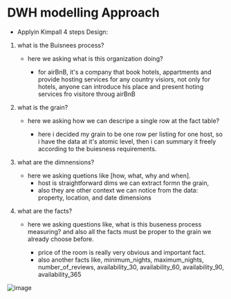# DWH modelling Approach

- Applyin Kimpall 4 steps Design:
 
 1. what is the Buisnees process?
    
    - here we asking what is this organization doing?
      
      - for airBnB, it's a company that book hotels, appartments and provide hosting services for any country visiors, 
        not only for hotels, anyone can introduce his place and present hoting services fro visitore throug airBnB   

 2. what is the grain?
    - here we asking how we can descripe a single row at the fact table?
        
        - here i decided my grain to be one row per listing for one host, so i have the data at it's atomic level, 
            then i can summary it freely according to the buiesness requirements. 
            
 3. what are the dimnensions?
    - here we asking quetions like [how, what, why and when].
        - host is straightforward dims we can extract formn the grain, 
        - also they are other context we can notice from the data: property, location, and date dimensions
 
 4. what are the facts?
    - here we asking questions like, what is this buseness process measuring? 
      and also all the facts must be proper to the grain we already choose before.
      
        - price of the room is really very obvious and important fact.
        - also another facts like, minimum_nights, maximum_nights, number_of_reviews,
          availability_30, availability_60, availability_90, availability_365


![image](https://github.com/user-attachments/assets/f85fd5fe-dce3-40f9-9612-8626d788ae77)

